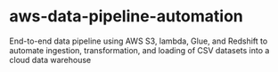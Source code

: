 # aws-data-pipeline-automation
End-to-end data pipeline using AWS S3, lambda, Glue, and Redshift to automate ingestion, transformation, and loading of CSV datasets into a cloud data warehouse

